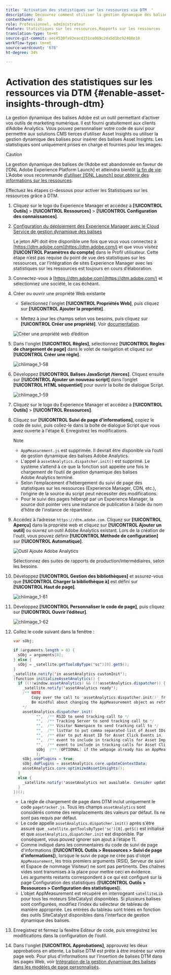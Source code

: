 ```yaml
---
title: 'Activation des statistiques sur les ressources via DTM  '
description: Découvrez comment utiliser la gestion dynamique des balises Adobe pour activer les statistiques sur les ressources.
contentOwner: AG
role: Professionnel, administrateur
feature: Statistiques sur les ressources,Rapports sur les ressources
translation-type: tm+mt
source-git-commit: aec4530fa93eacd151ca069c2da5d1bc92408e10
workflow-type: tm+mt
source-wordcount: '678'
ht-degree: 34%

---
```



# Activation des statistiques sur les ressources via DTM   {#enable-asset-insights-through-dtm}

La gestion dynamique des balises Adobe est un outil permettant d’activer vos outils de marketing numérique. Il est fourni gratuitement aux clients d’Adobe Analytics. Vous pouvez personnaliser votre code de suivi pour permettre aux solutions CMS tierces d’utiliser Asset Insights ou utiliser la gestion dynamique des balises pour insérer des balises Asset Insights. Les statistiques sont uniquement prises en charge et fournies pour les images.

>[!CAUTION]
>
>La gestion dynamique des balises de l’Adobe est abandonnée en faveur de [!DNL Adobe Experience Platform Launch] et atteindra bientôt [la fin de vie](https://medium.com/launch-by-adobe/dtm-plans-for-a-sunset-3c6aab003a6f). L’Adobe vous recommande [d’utiliser [!DNL Launch] pour obtenir des informations sur les ressources](https://experienceleague.adobe.com/docs/experience-manager-learn/assets/advanced/asset-insights-launch-tutorial.html).

Effectuez les étapes ci-dessous pour activer les Statistiques sur les ressources grâce à DTM.

1. Cliquez sur le logo du Experience Manager et accédez à **[!UICONTROL Outils]** > **[!UICONTROL Ressources]** > **[!UICONTROL Configuration des connaissances]**.
1. [Configuration du déploiement des Experience Manager avec le Cloud Service de gestion dynamique des balises](/help/sites-administering/dtm.md)

   Le jeton API doit être disponible une fois que vous vous connectez à [https://dtm.adobe.com](https://dtm.adobe.com/) et que vous visitez **[!UICONTROL Paramètres du compte]** dans le Profil utilisateur. Cette étape n’est pas requise du point de vue des statistiques sur les ressources, car l’intégration de sites Experience Manager avec les statistiques sur les ressources est toujours en cours d’élaboration.

1. Connectez-vous à [https://dtm.adobe.com](https://dtm.adobe.com/) et sélectionnez une société, le cas échéant.
1. Créer ou ouvrir une propriété Web existante

   * Sélectionnez l&#39;onglet **[!UICONTROL Propriétés Web]**, puis cliquez sur **[!UICONTROL Ajouter la propriété]**.

   * Mettez à jour les champs selon vos besoins, puis cliquez sur **[!UICONTROL Créer une propriété]**. Voir [documentation](https://experienceleague.adobe.com/docs/experience-manager-learn/getting-started-wknd-tutorial-develop/overview.html).

   ![Créer une propriété web d’édition](assets/Create-edit-web-property.png)

1. Dans l&#39;onglet **[!UICONTROL Règles]**, sélectionnez **[!UICONTROL Règles de chargement de page]** dans le volet de navigation et cliquez sur **[!UICONTROL Créer une règle]**.

   ![chlimage_1-58](assets/chlimage_1-194.png)

1. Développez **[!UICONTROL Balises JavaScript /tierces]**. Cliquez ensuite sur **[!UICONTROL Ajouter un nouveau script]** dans l’onglet **[!UICONTROL HTML séquentiel]** pour ouvrir la boîte de dialogue Script.

   ![chlimage_1-59](assets/chlimage_1-195.png)

1. Cliquez sur le logo du Experience Manager et accédez à **[!UICONTROL Outils]** > **[!UICONTROL Ressources]**.
1. Cliquez sur **[!UICONTROL Suivi de page d&#39;informations]**, copiez le code de suivi, puis collez-le dans la boîte de dialogue Script que vous avez ouverte à l&#39;étape 6. Enregistrez les modifications.

   >[!NOTE]
   >
   >* `AppMeasurement.js` est supprimée. Il devrait être disponible via l’outil de gestion dynamique des balises Adobe Analytics.
   >* L&#39;appel à `assetAnalytics.dispatcher.init()` est supprimé. Le système s’attend à ce que la fonction soit appelée une fois le chargement de l’outil de gestion dynamique des balises Adobe Analytics terminé.
   >* Selon l’emplacement d’hébergement du suivi de page des statistiques sur les ressources (Experience Manager, CDN, etc.), l’origine de la source du script peut nécessiter des modifications.
   >* Pour le suivi des pages hébergé par un Experience Manager, la source doit pointer vers une instance de publication à l’aide du nom d’hôte de l’instance de répartiteur.


1. Accédez à l’adresse `https://dtm.adobe.com`. Cliquez sur **[!UICONTROL Aperçu]** dans la propriété web et cliquez sur **[!UICONTROL Ajouter un outil]** ou ouvrez un outil Adobe Analytics existant. Lors de la création de l&#39;outil, vous pouvez définir **[!UICONTROL Méthode de configuration]** sur **[!UICONTROL Automatique]**.

   ![Outil Ajoute Adobe Analytics](assets/Add-Adobe-Analytics-Tool.png)

   Sélectionnez des suites de rapports de production/intermédiaires, selon les besoins.

1. Développez **[!UICONTROL Gestion des bibliothèques]** et assurez-vous que **[!UICONTROL Charger la bibliothèque à]** est défini sur **[!UICONTROL Haut de page]**.

   ![chlimage_1-61](assets/chlimage_1-197.png)

1. Développez **[!UICONTROL Personnaliser le code de page]**, puis cliquez sur **[!UICONTROL Ouvrir l’éditeur]**.

   ![chlimage_1-62](assets/chlimage_1-198.png)

1. Collez le code suivant dans la fenêtre :

   ```Java
   var sObj;
   
   if (arguments.length > 0) {
     sObj = arguments[0];
   } else {
     sObj = _satellite.getToolsByType('sc')[0].getS();
   }
   _satellite.notify('in assetAnalytics customInit');
   (function initializeAssetAnalytics() {
     if ((!!window.assetAnalytics) && (!!assetAnalytics.dispatcher)) {
       _satellite.notify('assetAnalytics ready');
       /** NOTE:
           Copy over the call to 'assetAnalytics.dispatcher.init()' from Assets Pagetracker
           Be mindful about changing the AppMeasurement object as retrieved above.
       */
       assetAnalytics.dispatcher.init(
             "",  /** RSID to send tracking-call to */
             "",  /** Tracking Server to send tracking-call to */
             "",  /** Visitor Namespace to send tracking-call to */
             "",  /** listVar to put comma-separated-list of Asset IDs for Asset Impression Events in tracking-call, e.g. 'listVar1' */
             "",  /** eVar to put Asset ID for Asset Click Events in, e.g. 'eVar3' */
             "",  /** event to include in tracking-calls for Asset Impression Events, e.g. 'event8' */
             "",  /** event to include in tracking-calls for Asset Click Events, e.g. 'event7' */
             sObj  /** [OPTIONAL] if the webpage already has an AppMeasurement object, include the object here. If unspecified, Pagetracker Core shall create its own AppMeasurement object */
             );
       sObj.usePlugins = true;
       sObj.doPlugins = assetAnalytics.core.updateContextData;
       assetAnalytics.core.optimizedAssetInsights();
     }
     else {
       _satellite.notify('assetAnalytics not available. Consider updating the Custom Page Code', 4);
     }
   })();
   ```

   * La règle de chargement de page dans DTM inclut uniquement le code `pagetracker.js`. Tous les champs `assetAnalytics` sont considérés comme des remplacements des valeurs par défaut. Ils ne sont pas requis par défaut.
   * Le code appelle `assetAnalytics.dispatcher.init()` après s&#39;être assuré que `_satellite.getToolsByType('sc')[0].getS()` est initialisé et que `assetAnalytics,dispatcher.init` est disponible. Par conséquent, vous pouvez ignorer son ajout à l’étape 11.
   * Comme indiqué dans les commentaires du code de suivi de page d&#39;informations (**[!UICONTROL Outils > Ressources > Suivi de page d&#39;informations]**), lorsque le suivi de page ne crée pas d&#39;objet `AppMeasurement`, les trois premiers arguments (RSID, Serveur de suivi et Espace de nommage Visiteur) ne sont pas pertinents. Des chaînes vides sont transmises à la place pour mettre ceci en évidence.\
      Les arguments restants correspondent à ce qui est configuré sur la page Configuration des statistiques (**[!UICONTROL Outils > Ressources > Configuration des statistiques]**).
   * L’objet AppMeasurement est récupéré en interrogeant `satelliteLib` pour tous les moteurs SiteCatalyst disponibles. Si plusieurs balises sont configurées, modifiez l’index du sélecteur de tableau de manière appropriée. Les entrées du tableau sont triées en fonction des outils SiteCatalyst disponibles dans l’interface de gestion dynamique des balises.

1. Enregistrez et fermez la fenêtre Editeur de code, puis enregistrez les modifications dans la configuration de l’outil.
1. Dans l&#39;onglet **[!UICONTROL Approbations]**, approuvez les deux approbations en attente. La balise DTM est prête à être insérée sur votre page web. Pour plus d’informations sur l’insertion de balises DTM dans les pages Web, voir [Intégration de la gestion dynamique des balises dans les modèles de page personnalisés](https://blogs.adobe.com/experiencedelivers/experience-management/integrating-dtm-custom-aem6-page-template/).
